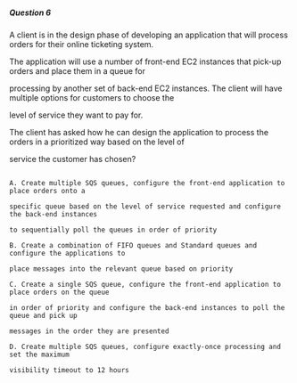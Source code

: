 ##### Question 6


A client is in the design phase of developing an application that will process orders for their online ticketing system.

The application will use a number of front-end EC2 instances that pick-up orders and place them in a queue for

processing by another set of back-end EC2 instances. The client will have multiple options for customers to choose the

level of service they want to pay for.


The client has asked how he can design the application to process the orders in a prioritized way based on the level of

service the customer has chosen?


```

A. Create multiple SQS queues, configure the front-end application to place orders onto a

specific queue based on the level of service requested and configure the back-end instances

to sequentially poll the queues in order of priority

B. Create a combination of FIFO queues and Standard queues and configure the applications to

place messages into the relevant queue based on priority

C. Create a single SQS queue, configure the front-end application to place orders on the queue

in order of priority and configure the back-end instances to poll the queue and pick up

messages in the order they are presented

D. Create multiple SQS queues, configure exactly-once processing and set the maximum

visibility timeout to 12 hours

```

